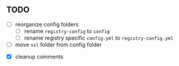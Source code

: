 ## TODO
- [ ] reorganize config folders
	- [ ] rename `registry-config` to `config`
	- [ ] rename registry specific `config.yml` to `registry-config.yml`
- [ ] move `ssl` folder from config folder 
* [x] cleanup comments 
